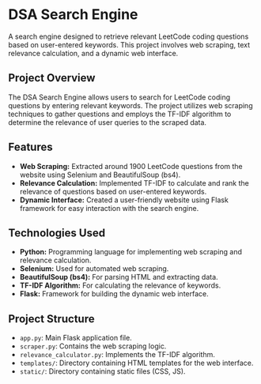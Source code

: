 # DSA Search Engine

A search engine designed to retrieve relevant LeetCode coding questions based on user-entered keywords. This project involves web scraping, text relevance calculation, and a dynamic web interface.

## Project Overview

The DSA Search Engine allows users to search for LeetCode coding questions by entering relevant keywords. The project utilizes web scraping techniques to gather questions and employs the TF-IDF algorithm to determine the relevance of user queries to the scraped data.

## Features

- **Web Scraping:** Extracted around 1900 LeetCode questions from the website using Selenium and BeautifulSoup (bs4).
- **Relevance Calculation:** Implemented TF-IDF to calculate and rank the relevance of questions based on user-entered keywords.
- **Dynamic Interface:** Created a user-friendly website using Flask framework for easy interaction with the search engine.

## Technologies Used

- **Python:** Programming language for implementing web scraping and relevance calculation.
- **Selenium:** Used for automated web scraping.
- **BeautifulSoup (bs4):** For parsing HTML and extracting data.
- **TF-IDF Algorithm:** For calculating the relevance of keywords.
- **Flask:** Framework for building the dynamic web interface.

## Project Structure

- `app.py`: Main Flask application file.
- `scraper.py`: Contains the web scraping logic.
- `relevance_calculator.py`: Implements the TF-IDF algorithm.
- `templates/`: Directory containing HTML templates for the web interface.
- `static/`: Directory containing static files (CSS, JS).